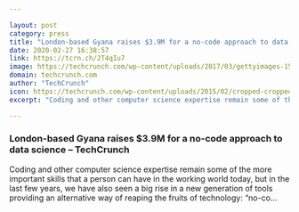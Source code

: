 ```yaml
---

layout: post
category: press
title: "London-based Gyana raises $3.9M for a no-code approach to data science"
date: 2020-02-27 16:38:57
link: https://tcrn.ch/2T4qIu7
image: https://techcrunch.com/wp-content/uploads/2017/03/gettyimages-151807527.jpg?w=533
domain: techcrunch.com
author: "TechCrunch"
icon: https://techcrunch.com/wp-content/uploads/2015/02/cropped-cropped-favicon-gradient.png?w=180
excerpt: "Coding and other computer science expertise remain some of the more important skills that a person can have in the working world today, but in the last few years, we have also seen a big rise in a new generation of tools providing an alternative way of reaping the fruits of technology: “no-co…"

---
```


### London-based Gyana raises $3.9M for a no-code approach to data science – TechCrunch

Coding and other computer science expertise remain some of the more important skills that a person can have in the working world today, but in the last few years, we have also seen a big rise in a new generation of tools providing an alternative way of reaping the fruits of technology: “no-co…